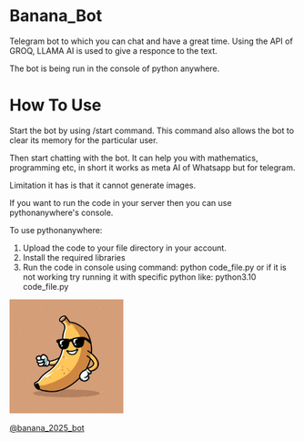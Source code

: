 # Banana_Bot
Telegram bot to which you can chat and have a great time. Using the API of GROQ, LLAMA AI is used to give a responce to the text.

The bot is being run in the console of python anywhere.

# How To Use
Start the bot by using /start command. This command also allows the bot to clear its memory for the particular user.

Then start chatting with the bot. It can help you with mathematics, programming etc, in short it works as meta AI of Whatsapp but for telegram.

Limitation it has is that it cannot generate images.

If you want to run the code in your server then you can use pythonanywhere's console. 

To use pythonanywhere:
1. Upload the code to your file directory in your account.
2. Install the required libraries
3. Run the code in console using command: python code_file.py or if it is not working try running it with specific python like: python3.10 code_file.py

<img src="https://github.com/Pie1722/Banana_Bot/blob/main/banana.jpg?raw=true" alt="Bot" width="200" height="200">

[@banana_2025_bot](https://t.me/Banana_2025_bot)

